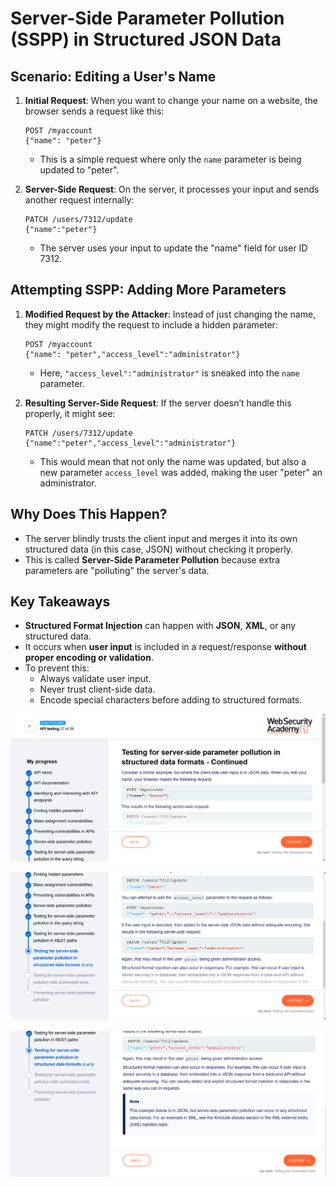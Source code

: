 
# Server-Side Parameter Pollution (SSPP) in Structured JSON Data

## Scenario: Editing a User's Name

1. **Initial Request**: When you want to change your name on a website, the browser sends a request like this:
   ```
   POST /myaccount
   {"name": "peter"}
   ```
   - This is a simple request where only the `name` parameter is being updated to "peter".
   
2. **Server-Side Request**: On the server, it processes your input and sends another request internally:
   ```
   PATCH /users/7312/update
   {"name":"peter"}
   ```
   - The server uses your input to update the "name" field for user ID 7312.

## Attempting SSPP: Adding More Parameters

1. **Modified Request by the Attacker**: Instead of just changing the name, they might modify the request to include a hidden parameter:
   ```
   POST /myaccount
   {"name": "peter","access_level":"administrator"}
   ```
   - Here, `"access_level":"administrator"` is sneaked into the `name` parameter.

2. **Resulting Server-Side Request**: If the server doesn’t handle this properly, it might see:
   ```
   PATCH /users/7312/update
   {"name":"peter","access_level":"administrator"}
   ```
   - This would mean that not only the name was updated, but also a new parameter `access_level` was added, making the user "peter" an administrator.

## Why Does This Happen?
- The server blindly trusts the client input and merges it into its own structured data (in this case, JSON) without checking it properly.
- This is called **Server-Side Parameter Pollution** because extra parameters are "polluting" the server's data.

## Key Takeaways
- **Structured Format Injection** can happen with **JSON**, **XML**, or any structured data.
- It occurs when **user input** is included in a request/response **without proper encoding or validation**.
- To prevent this:
  - Always validate user input.
  - Never trust client-side data.
  - Encode special characters before adding to structured formats.

![Testing Structured JSON ](https://github.com/LanZeroth/Portswigger-Writeups/blob/main/Images/testing-structured3.png)

![Testing Structured JSON ](https://github.com/LanZeroth/Portswigger-Writeups/blob/main/Images/testing-structured2.png)

![Testing Structured JSON ](https://github.com/LanZeroth/Portswigger-Writeups/blob/main/Images/testing-structured.png)
